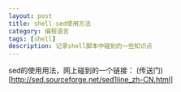 ```yaml
---
layout: post
title: shell-sed使用方法
category: 编程语言
tags: [shell]
description: 记录shell脚本中碰到的一些知识点
---
```


sed的使用用法，网上碰到的一个链接： (传送门)[http://sed.sourceforge.net/sed1line_zh-CN.html]



